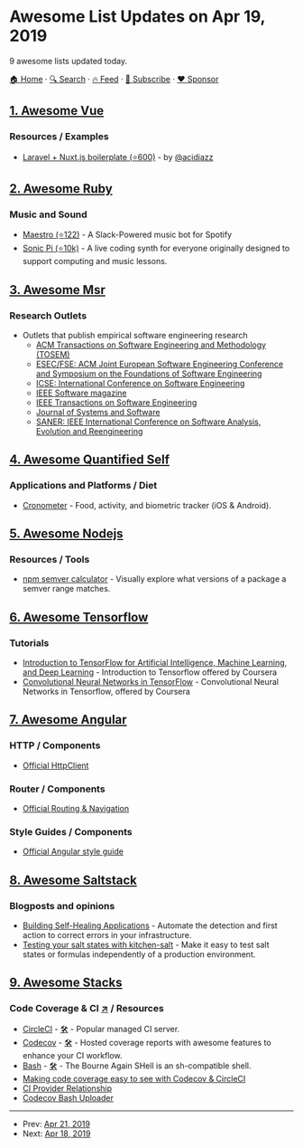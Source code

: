# Awesome List Updates on Apr 19, 2019

9 awesome lists updated today.

[🏠 Home](/README.md) · [🔍 Search](https://www.trackawesomelist.com/search/) · [🔥 Feed](https://www.trackawesomelist.com/rss.xml) · [📮 Subscribe](https://trackawesomelist.us17.list-manage.com/subscribe?u=d2f0117aa829c83a63ec63c2f&id=36a103854c) · [❤️  Sponsor](https://github.com/sponsors/theowenyoung)



## [1. Awesome Vue](/content/vuejs/awesome-vue/README.md)

### Resources / Examples

*   [Laravel + Nuxt.js boilerplate (⭐600)](https://github.com/acidjazz/laranuxt) - by [@acidjazz](https://github.com/acidjazz)

## [2. Awesome Ruby](/content/markets/awesome-ruby/README.md)

### Music and Sound

*   [Maestro (⭐122)](https://github.com/smashingboxes/maestro) - A Slack-Powered music bot for Spotify
*   [Sonic Pi (⭐10k)](https://github.com/samaaron/sonic-pi) - A live coding synth for everyone originally designed to support computing and music lessons.

## [3. Awesome Msr](/content/dspinellis/awesome-msr/README.md)

### Research Outlets

*   Outlets that publish empirical software engineering research
    *   [ACM Transactions on Software Engineering and Methodology (TOSEM)](https://dl.acm.org/citation.cfm?id=J790)
    *   [ESEC/FSE: ACM Joint European Software Engineering Conference and Symposium on the Foundations of Software Engineering](https://www.esec-fse.org/)
    *   [ICSE: International Conference on Software Engineering](http://www.icse-conferences.org/)
    *   [IEEE Software magazine](https://publications.computer.org/software-magazine/)
    *   [IEEE Transactions on Software Engineering](https://www.computer.org/csdl/journal/ts)
    *   [Journal of Systems and Software](https://www.journals.elsevier.com/journal-of-systems-and-software)
    *   [SANER: IEEE International Conference on Software Analysis, Evolution and Reengineering](https://ieeexplore.ieee.org/xpl/conhome.jsp?punumber=1000695)

## [4. Awesome Quantified Self](/content/woop/awesome-quantified-self/README.md)

### Applications and Platforms / Diet

*   [Cronometer](https://cronometer.com/) - Food, activity, and biometric tracker (iOS & Android).

## [5. Awesome Nodejs](/content/sindresorhus/awesome-nodejs/README.md)

### Resources / Tools

*   [npm semver calculator](https://semver.npmjs.com) - Visually explore what versions of a package a semver range matches.

## [6. Awesome Tensorflow](/content/jtoy/awesome-tensorflow/README.md)

### Tutorials

*   [Introduction to TensorFlow for Artificial Intelligence, Machine Learning, and Deep Learning](https://www.coursera.org/learn/introduction-tensorflow) - Introduction to Tensorflow offered by Coursera
*   [Convolutional Neural Networks in TensorFlow](https://www.coursera.org/learn/convolutional-neural-networks-tensorflow) - Convolutional Neural Networks in Tensorflow, offered by Coursera

## [7. Awesome Angular](/content/PatrickJS/awesome-angular/README.md)

### HTTP / Components

*   [Official HttpClient](https://angular.io/guide/http)

### Router / Components

*   [Official Routing & Navigation](https://angular.io/guide/router)

### Style Guides / Components

*   [Official Angular style guide](https://angular.io/guide/styleguide)

## [8. Awesome Saltstack](/content/hbokh/awesome-saltstack/README.md)

### Blogposts and opinions

*   [Building Self-Healing Applications](http://bencane.com/2014/12/30/building-self-healing-applications-with-salt-api/) - Automate the detection and first action to correct errors in your infrastructure.
*   [Testing your salt states with kitchen-salt](https://blog.gtmanfred.com/kitchen-salt.html) -  Make it easy to test salt states or formulas independently of a production environment.

## [9. Awesome Stacks](/content/stackshareio/awesome-stacks/README.md)

### Code Coverage & CI [↗](https://awesomestacks.dev/code-coverage-and-ci) / Resources

*   [CircleCI](https://circleci.com/) - [🛠](https://stackshare.io/circleci) - Popular managed CI server.
*   [Codecov](https://codecov.io/) - [🛠️](https://stackshare.io/codecov) - Hosted coverage reports with awesome features to enhance your CI workflow.
*   [Bash](https://www.gnu.org/software/bash/) - [🛠](https://stackshare.io/gnu-bash) - The Bourne Again SHell is an sh-compatible shell.
*   [Making code coverage easy to see with Codecov & CircleCI](https://circleci.com/blog/making-code-coverage-easy-to-see-with-the-codecov-orb/)
*   [CI Provider Relationship](https://docs.codecov.io/docs/ci-service-relationship)
*   [Codecov Bash Uploader](https://docs.codecov.io/docs/about-the-codecov-bash-uploader)

---

- Prev: [Apr 21, 2019](/content/2019/04/21/README.md)
- Next: [Apr 18, 2019](/content/2019/04/18/README.md)